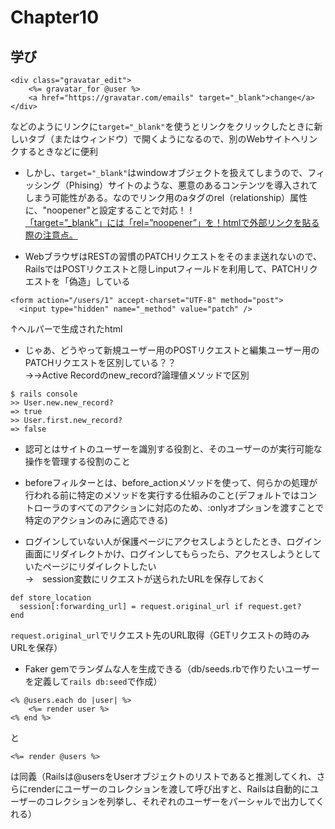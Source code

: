 # Chapter10

## 学び
```
<div class="gravatar_edit">
    <%= gravatar_for @user %>
    <a href="https://gravatar.com/emails" target="_blank">change</a>
</div>
```
などのようにリンクに`target="_blank"`を使うとリンクをクリックしたときに新しいタブ（またはウィンドウ）で開くようになるので、別のWebサイトへリンクするときなどに便利  
* しかし、`target="_blank"`はwindowオブジェクトを扱えてしまうので、フィッシング（Phising）サイトのような、悪意のあるコンテンツを導入されてしまう可能性がある。なのでリンク用のaタグのrel（relationship）属性に、"noopener"と設定することで対応！！  
[「target=”_blank”」には「rel=”noopener”」を！htmlで外部リンクを貼る際の注意点。](https://www.mubag.com/blog/target-blank-noopener/#rel8221noopener8221)


* WebブラウザはRESTの習慣のPATCHリクエストをそのまま送れないので、RailsではPOSTリクエストと隠しinputフィールドを利用して、PATCHリクエストを「偽造」している  
```
<form action="/users/1" accept-charset="UTF-8" method="post">
  <input type="hidden" name="_method" value="patch" />
```
↑ヘルパーで生成されたhtml  

* じゃあ、どうやって新規ユーザー用のPOSTリクエストと編集ユーザー用のPATCHリクエストを区別している？？  
→→Active Recordのnew_record?論理値メソッドで区別
```
$ rails console
>> User.new.new_record?
=> true
>> User.first.new_record?
=> false
```

* 認可とはサイトのユーザーを識別する役割と、そのユーザーのが実行可能な操作を管理する役割のこと  

* beforeフィルターとは、before_actionメソッドを使って、何らかの処理が行われる前に特定のメソッドを実行する仕組みのこと(デフォルトではコントローラのすべてのアクションに対応のため、:onlyオプションを渡すことで特定のアクションのみに適応できる)  

* ログインしていない人が保護ページにアクセスしようとしたとき、ログイン画面にリダイレクトかけ、ログインしてもらったら、アクセスしようとしていたページにリダイレクトしたい  
→　session変数にリクエストが送られたURLを保存しておく
```
def store_location
  session[:forwarding_url] = request.original_url if request.get?
end
```
`request.original_url`でリクエスト先のURL取得（GETリクエストの時のみURLを保存）  

* Faker gemでランダムな人を生成できる（db/seeds.rbで作りたいユーザーを定義して`rails db:seed`で作成）  

```
<% @users.each do |user| %>
    <%= render user %>
<% end %>
```
と
```
<%= render @users %>
```
は同義（Railsは@usersをUserオブジェクトのリストであると推測してくれ、さらにrenderにユーザーのコレクションを渡して呼び出すと、Railsは自動的にユーザーのコレクションを列挙し、それぞれのユーザーをパーシャルで出力してくれる）  
